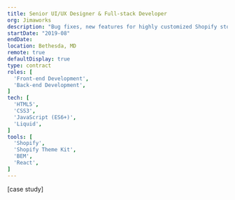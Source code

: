 ```yaml
---
title: Senior UI/UX Designer & Full-stack Developer
org: Jimaworks
description: "Bug fixes, new features for highly customized Shopify storefront."
startDate: "2019-08"
endDate:
location: Bethesda, MD
remote: true
defaultDisplay: true
type: contract
roles: [
  'Front-end Development',
  'Back-end Development',
]
tech: [
  'HTML5',
  'CSS3',
  'JavaScript (ES6+)',
  'Liquid',
]
tools: [
  'Shopify',
  'Shopify Theme Kit',
  'BEM',
  'React',
]
---
```


[case study]